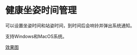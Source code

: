# 健康坐姿时间管理

可以设置坐姿时间和站姿时间，到时间后会响铃并弹出系统通知。

支持Windows和MacOS系统。

[效果图](https://raw.githubusercontent.com/jianyongren/health_care_alarm/master/docs/images/img_app.png)
